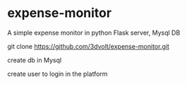 # expense-monitor
A simple expense monitor in python
Flask server, Mysql DB 


git clone https://github.com/3dvolt/expense-monitor.git

create db in Mysql

create user to login in the platform
